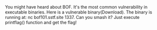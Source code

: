 You might have heard about BOF.
It's the most common vulnerability in executable binaries.
Here is a vulnerable binary(Download).
The binary is running at: nc bof101.sstf.site 1337.
Can you smash it?
Just execute printflag() function and get the flag!
